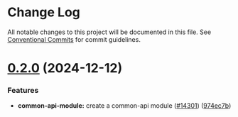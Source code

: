 # Change Log

All notable changes to this project will be documented in this file.
See [Conventional Commits](https://conventionalcommits.org) for commit guidelines.

# [0.2.0](https://github.com/ovh/manager/compare/@ovh-ux/manager-module-common-api@0.1.0...@ovh-ux/manager-module-common-api@0.2.0) (2024-12-12)


### Features

* **common-api-module:** create a common-api module ([#14301](https://github.com/ovh/manager/issues/14301)) ([974ec7b](https://github.com/ovh/manager/commit/974ec7bdef0017024793a4a1e2402fdaa8771d8b))
